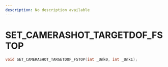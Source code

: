 ```yaml
---
description: No description available 
---
```


# SET_CAMERASHOT_TARGETDOF_FSTOP

```cpp
void SET_CAMERASHOT_TARGETDOF_FSTOP(int _Unk0, int _Unk1);
```